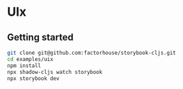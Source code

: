 # UIx

## Getting started

```bash
git clone git@github.com:factorhouse/storybook-cljs.git
cd examples/uix
npm install
npx shadow-cljs watch storybook
npx storybook dev
```